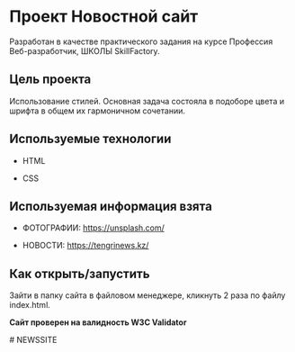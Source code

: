 # Проект Новостной сайт 
Разработан в качестве практического задания на курсе Профессия Веб-разработчик, ШКОЛЫ SkillFactory.

## Цель проекта
Использование стилей. Основная задача состояла в подоборе цвета и шрифта в общем их гармоничном сочетании.

## Используемые технологии

* HTML

* CSS
## Используемая информация взята

* ФОТОГРАФИИ: https://unsplash.com/

* НОВОСТИ: https://tengrinews.kz/

## Как открыть/запустить

Зайти в папку сайта в файловом менеджере, кликнуть 2 раза по файлу index.html.

**Сайт проверен на валидность W3C Validator**




#   N E W S S I T E  
 